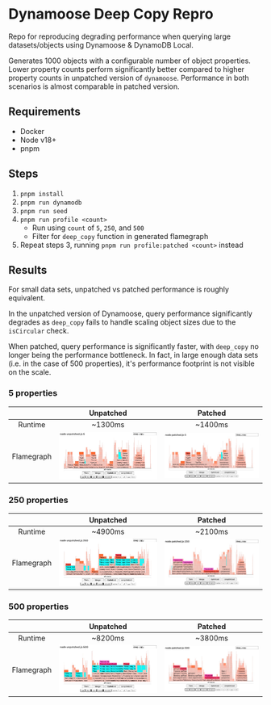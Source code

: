 # Dynamoose Deep Copy Repro

Repo for reproducing degrading performance when querying large datasets/objects
using Dynamoose & DynamoDB Local.

Generates 1000 objects with a configurable number of object properties.
Lower property counts perform significantly better compared to higher property counts
in unpatched version of `dynamoose`. Performance in both scenarios is almost comparable
in patched version.

## Requirements

- Docker
- Node v18+
- pnpm

## Steps

1. `pnpm install`
2. `pnpm run dynamodb`
2. `pnpm run seed`
3. `pnpm run profile <count>`
    - Run using `count` of `5`, `250`, and `500`
    - Filter for `deep_copy` function in generated flamegraph
7. Repeat steps 3, running `pnpm run profile:patched <count>` instead

## Results

For small data sets, unpatched vs patched performance is roughly equivalent.

In the unpatched version of Dynamoose, query performance significantly
degrades as `deep_copy` fails to handle scaling object sizes due to the `isCircular`
check.

When patched, query performance is significantly faster, with `deep_copy` no
longer being the performance bottleneck. In fact, in large enough data sets (i.e.
in the case of 500 properties), it's performance footprint is not visible on the
scale.

### 5 properties

|            |           Unpatched            |           Patched            |
| :--------: | :----------------------------: | :--------------------------: |
|  Runtime   |           ~1300ms            |            ~1400ms            |
| Flamegraph | ![](./results/unpatched-5.png) | ![](./results/patched-5.png) |

### 250 properties

|            |           Unpatched            |           Patched            |
| :--------: | :----------------------------: | :--------------------------: |
|  Runtime   |             ~4900ms             |            ~2100ms            |
| Flamegraph | ![](./results/unpatched-250.png) | ![](./results/patched-250.png) |

### 500 properties

|            |           Unpatched            |           Patched            |
| :--------: | :----------------------------: | :--------------------------: |
|  Runtime   |             ~8200ms             |            ~3800ms            |
| Flamegraph | ![](./results/unpatched-500.png) | ![](./results/patched-500.png) |

